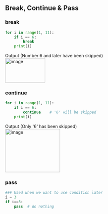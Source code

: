 ## Break, Continue & Pass

### break
```py
for i in range(1, 11):
    if i == 6:
        break
    print(i)
```
Output (Number 6 and later have been skipped) <br>
<img width="129" height="79" alt="image" src="https://github.com/user-attachments/assets/f1044102-c0d6-45a1-9d08-39e36679100d" />


### continue
```py
for i in range(1, 11):
    if i == 6:
        continue    # '6' will be skipped
    print(i)
```
Output (Only '6' has been skipped) <br>
<img width="177" height="140" alt="image" src="https://github.com/user-attachments/assets/8e57e37d-a96f-4a37-b7d3-d69539936677" />

### pass
```py
### Used when we want to use condition later
i = 3
if i==3:
    pass  # do nothing
```
